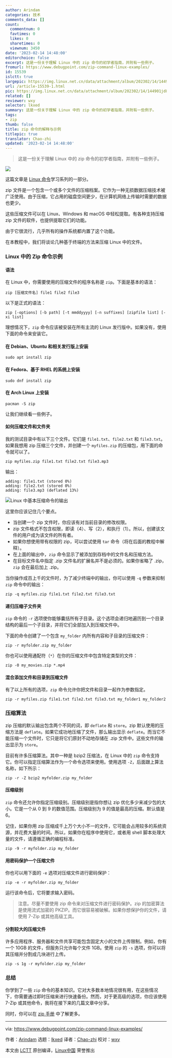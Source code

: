 ```yaml
---
author: Arindam
categories: 技术
comments_data: []
count:
  commentnum: 0
  favtimes: 0
  likes: 0
  sharetimes: 0
  viewnum: 3450
date: '2023-02-14 14:48:00'
editorchoice: false
excerpt: 这是一份关于理解 Linux 中的 zip 命令的初学者指南，并附有一些例子。
fromurl: https://www.debugpoint.com/zip-command-linux-examples/
id: 15539
islctt: true
largepic: https://img.linux.net.cn/data/attachment/album/202302/14/144901jd8d9m161m1q8dm0.jpg
url: /article-15539-1.html
pic: https://img.linux.net.cn/data/attachment/album/202302/14/144901jd8d9m161m1q8dm0.jpg.thumb.jpg
related: []
reviewer: wxy
selector: lkxed
summary: 这是一份关于理解 Linux 中的 zip 命令的初学者指南，并附有一些例子。
tags:
- zip
thumb: false
title: zip 命令的解释与示例
titlepic: true
translator: Chao-zhi
updated: '2023-02-14 14:48:00'
---
```



> 
> 这是一份关于理解 Linux 中的 zip 命令的初学者指南，并附有一些例子。
> 
> 
> 


![](https://img.linux.net.cn/data/attachment/album/202302/14/144901jd8d9m161m1q8dm0.jpg)


这篇文章是 [Linux 命令](https://www.debugpoint.com/category/linux-commands)学习系列的一部分。


zip 文件是一个包含一个或多个文件的压缩档案。它作为一种无损数据压缩技术被广泛使用。由于压缩，它占用的磁盘空间更少，在计算机网络上传输时需要的数据也更少。


这些压缩文件可以在 Linux、Windows 和 macOS 中轻松提取。有各种支持压缩 zip 文件的软件，也提供提取它们的功能。


由于它很流行，几乎所有的操作系统都内置了这个功能。


在本教程中，我们将谈论几种基于终端的方法来压缩 Linux 中的文件。


### Linux 中的 Zip 命令示例


#### 语法


在 Linux 中，你需要使用的压缩文件的程序名称是 `zip`。下面是基本的语法：



```
zip [压缩文件名] file1 file2 file3

```

以下是正式的语法：



```
zip [-options] [-b path] [-t mmddyyyy] [-n suffixes] [zipfile list] [-xi list]

```

理想情况下，`zip` 命令应该被安装在所有主流的 Linux 发行版中。如果没有，使用下面的命令来安装它。


#### 在 Debian、Ubuntu 和相关发行版上安装



```
sudo apt install zip

```

#### 在 Fedora、基于 RHEL 的系统上安装



```
sudo dnf install zip

```

#### 在 Arch Linux 上安装



```
pacman -S zip

```

让我们继续看一些例子。


#### 如何压缩文件和文件夹


我的测试目录中有以下三个文件。它们是 `file1.txt`、`file2.txt` 和 `file3.txt`。如果我想用 zip 压缩三个文件，并创建一个 `myfiles.zip` 的压缩包，用下面的命令就可以了。



```
zip myfiles.zip file1.txt file2.txt file3.mp3

```

输出：



```
adding: file1.txt (stored 0%)
adding: file2.txt (stored 0%)
adding: file3.mp3 (deflated 13%)

```

![Linux 中基本压缩命令的输出](https://img.linux.net.cn/data/attachment/album/202302/14/144907zza6qlo0la2ttgmo.jpg)


这里你应该记住几个要点。


* 当创建一个 zip 文件时，你应该有对当前目录的修改权限。
* zip 文件格式不包含权限，即读（4）、写（2），和执行（1）。所以，创建该文件的用户成为该文件的所有者。
* 如果你想使用带有权限的 zip，可以尝试使用 `tar` 命令（将在后面的教程中解释）。
* 在上面的输出中，`zip` 命令显示了被添加到存档中的文件名和压缩方法。
* 在目标文件名中指定 .zip 文件名的扩展名并不是必须的。如果你省略了 .zip，`zip` 会在最后加上 .zip。


当你操作成百上千的文件时，为了减少终端中的输出，你可以使用 `-q` 参数来抑制 `zip` 命令中的输出：



```
zip -q myfiles.zip file1.txt file2.txt file3.txt

```

#### 递归压缩子文件夹


`zip` 命令的 `-r` 选项使你能够囊括所有子目录。这个选项会递归地遍历到一个目录结构的最后一个子目录，并将它们全部加入到压缩文件中。


下面的命令创建了一个包含 `my_folder` 内所有内容和子目录的压缩文件：



```
zip -r myfolder.zip my_folder

```

你也可以使用通配符（`*`）在你的压缩文件中包含特定类型的文件：



```
zip -0 my_movies.zip *.mp4

```

#### 混合添加文件和目录到压缩文件


有了以上所有的选项，`zip` 命令允许你把文件和目录一起作为参数指定。



```
zip -r myfiles.zip file1.txt file2.txt file3.txt my_folder1 my_folder2

```

### 压缩算法


zip 压缩的默认输出包含两个不同的词，即 `deflate` 和 `store`。zip 默认使用的压缩方法是 `deflate`。如果它成功地压缩了文件，那么输出显示 `deflate`。而当它不能压缩一个文件时，它只是将它们原封不动地存储在 .zip 文件中。这些文件的输出显示为 `store`。


目前有许多压缩算法。其中一种是 bzip2 压缩法，在 Linux 中的 `zip` 命令支持它。你可以指定压缩算法作为一个命令选项来使用。使用选项 `-Z`，后面跟上算法名称，如下所示：



```
zip -r -Z bzip2 myfolder.zip my_folder

```

#### 压缩级别


`zip` 命令还允许你指定压缩级别。压缩级别是指你想让 zip 优化多少来减少包的大小。它是一个从 0 到 9 的数值范围。压缩级别为 9 的值是最高的压缩。默认值是 6。


记住，如果你用 zip 压缩成千上万个大小不一的文件，它可能会占用较多的系统资源，并花费大量的时间。所以，如果你在程序中使用它，或者用 shell 脚本处理大量的文件，请遵循正确的编程标准。



```
zip -9 -r myfolder.zip my_folder

```

#### 用密码保护一个压缩文件


你也可以用下面的 `-e` 选项对压缩文件进行密码保护：



```
zip -e -r myfolder.zip my_folder

```

运行该命令后，它将要求输入密码。



> 
> 注意。尽量不要使用 zip 命令来对压缩文件进行密码保护。zip 的加密算法是使用流式加密的 PKZIP。而它很容易被破解。如果你想保护你的文件，请使用 7-Zip 或其他高级工具。
> 
> 
> 


#### 分割较大的压缩文件


许多应用程序、服务器和文件共享可能包含固定大小的文件上传限制。例如，你有一个 10GB 的文件，但服务只允许每个文件 1GB。使用 `zip` 的 `-s` 选项，你可以将其压缩并分割成几块进行上传。



```
zip -s 1g -r myfolder.zip my_folder

```

### 总结


你学到了一些 `zip` 命令的基本知识。它对大多数本地情况很有用，在这些情况下，你需要通过即时压缩来进行快速备份。然而，对于更高级的选项，你应该使用 7-Zip 或其他命令，我将在接下来的几篇文章中分享。


同时，你可以在 [zip 手册](https://linux.die.net/man/1/zip) 中了解更多。




---


via: <https://www.debugpoint.com/zip-command-linux-examples/>


作者：[Arindam](https://www.debugpoint.com/author/admin1/) 选题：[lkxed](https://github.com/lkxed) 译者：[Chao-zhi](https://github.com/Chao-zhi) 校对：[wxy](https://github.com/wxy)


本文由 [LCTT](https://github.com/LCTT/TranslateProject) 原创编译，[Linux中国](https://linux.cn/) 荣誉推出